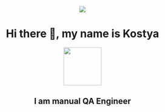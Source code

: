 <div id="cover" align="center">
  <img src="(https://kartinkin.net/uploads/posts/2021-07/1626196570_20-kartinkin-com-p-kover-fon-krasivo-26.jpg)"/>
</div>
<div id="header" align="center">
  <h1>Hi there 👋, my name is Kostya</h1>
  <img src="https://media.giphy.com/media/Ll22OhMLAlVDb8UQWe/giphy.gif" width="100"/>
  <h2>I am manual QA Engineer</h2>
</div>




